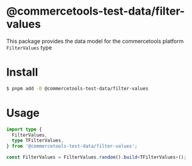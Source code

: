 # @commercetools-test-data/filter-values

This package provides the data model for the commercetools platform `FilterValues` type

# Install

```bash
$ pnpm add -D @commercetools-test-data/filter-values
```

# Usage

```ts
import type {
  FilterValues,
  type TFilterValues,
} from '@commercetools-test-data/filter-values';

const FilterValues = FilterValues.random().build<TFilterValues>();
```
